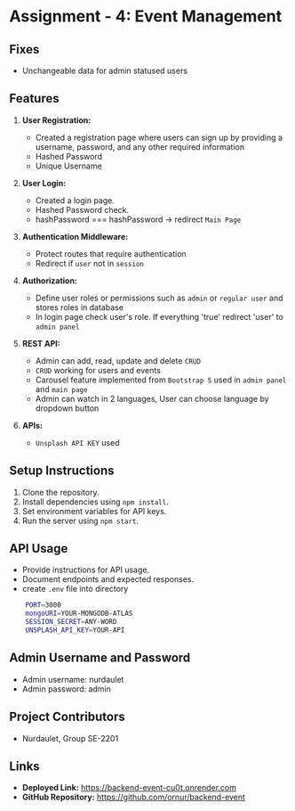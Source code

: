 # Assignment - 4: Event Management

## Fixes

- Unchangeable data for admin statused users


## Features
1. **User Registration:**
   - Created a registration page where users can sign up by providing a username, password, and any other required information
   - Hashed Password
   - Unique Username

2. **User Login:**
   - Created a login page.
   - Hashed Password check.
   - hashPassword === hashPassword -> redirect `Main Page`

3. **Authentication Middleware:**
   - Protect routes that require authentication
   - Redirect if `user` not in `session`
   
4. **Authorization:**
   - Define user roles or permissions such as `admin` or `regular user` and stores roles in database
   - In login page check user's role. If everything 'true' redirect 'user' to `admin panel`
   
5. **REST API:**
   - Admin can add, read, update and delete `CRUD`
   - `CRUD` working for users and events
   - Carousel feature implemented from `Bootstrap 5` used in `admin panel` and `main page`
   - Admin can watch in 2 languages, User can choose language by dropdown button
6. **APIs:**
   - `Unsplash API KEY` used

## Setup Instructions
1. Clone the repository.
2. Install dependencies using `npm install`.
3. Set environment variables for API keys.
4. Run the server using `npm start`.

## API Usage
- Provide instructions for API usage.
- Document endpoints and expected responses.
- create `.env` file into directory 
```bash
    PORT=3000
    mongoURI=YOUR-MONGODB-ATLAS
    SESSION_SECRET=ANY-WORD
    UNSPLASH_API_KEY=YOUR-API
```

## Admin Username and Password
- Admin username: nurdaulet
- Admin password: admin

## Project Contributors
- Nurdaulet, Group SE-2201

## Links
- **Deployed Link:**  https://backend-event-cu0t.onrender.com
- **GitHub Repository:** https://github.com/ornur/backend-event
